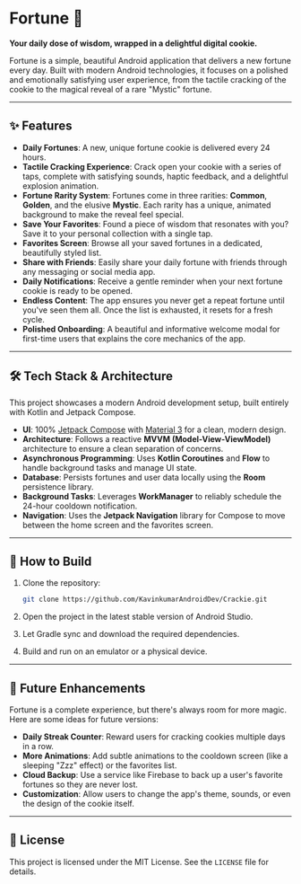 # Fortune 🥠

**Your daily dose of wisdom, wrapped in a delightful digital cookie.**

Fortune is a simple, beautiful Android application that delivers a new fortune every day. Built with modern Android technologies, it focuses on a polished and emotionally satisfying user experience, from the tactile cracking of the cookie to the magical reveal of a rare "Mystic" fortune.

---

## ✨ Features

*   **Daily Fortunes**: A new, unique fortune cookie is delivered every 24 hours.
*   **Tactile Cracking Experience**: Crack open your cookie with a series of taps, complete with satisfying sounds, haptic feedback, and a delightful explosion animation.
*   **Fortune Rarity System**: Fortunes come in three rarities: **Common**, **Golden**, and the elusive **Mystic**. Each rarity has a unique, animated background to make the reveal feel special.
*   **Save Your Favorites**: Found a piece of wisdom that resonates with you? Save it to your personal collection with a single tap.
*   **Favorites Screen**: Browse all your saved fortunes in a dedicated, beautifully styled list.
*   **Share with Friends**: Easily share your daily fortune with friends through any messaging or social media app.
*   **Daily Notifications**: Receive a gentle reminder when your next fortune cookie is ready to be opened.
*   **Endless Content**: The app ensures you never get a repeat fortune until you've seen them all. Once the list is exhausted, it resets for a fresh cycle.
*   **Polished Onboarding**: A beautiful and informative welcome modal for first-time users that explains the core mechanics of the app.

---

## 🛠️ Tech Stack & Architecture

This project showcases a modern Android development setup, built entirely with Kotlin and Jetpack Compose.

*   **UI**: 100% [Jetpack Compose](https://developer.android.com/jetpack/compose) with [Material 3](https://m3.material.io/) for a clean, modern design.
*   **Architecture**: Follows a reactive **MVVM (Model-View-ViewModel)** architecture to ensure a clean separation of concerns.
*   **Asynchronous Programming**: Uses **Kotlin Coroutines** and **Flow** to handle background tasks and manage UI state.
*   **Database**: Persists fortunes and user data locally using the **Room** persistence library.
*   **Background Tasks**: Leverages **WorkManager** to reliably schedule the 24-hour cooldown notification.
*   **Navigation**: Uses the **Jetpack Navigation** library for Compose to move between the home screen and the favorites screen.

---

## 🚀 How to Build

1.  Clone the repository:
    
    ```sh
    git clone https://github.com/KavinkumarAndroidDev/Crackie.git
    ```

2.  Open the project in the latest stable version of Android Studio.
3.  Let Gradle sync and download the required dependencies.
4.  Build and run on an emulator or a physical device.

---

## 🔮 Future Enhancements

Fortune is a complete experience, but there's always room for more magic. Here are some ideas for future versions:

*   **Daily Streak Counter**: Reward users for cracking cookies multiple days in a row.
*   **More Animations**: Add subtle animations to the cooldown screen (like a sleeping "Zzz" effect) or the favorites list.
*   **Cloud Backup**: Use a service like Firebase to back up a user's favorite fortunes so they are never lost.
*   **Customization**: Allow users to change the app's theme, sounds, or even the design of the cookie itself.

---

## 📄 License

This project is licensed under the MIT License. See the `LICENSE` file for details.
